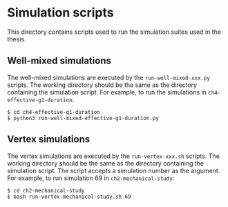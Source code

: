 # Simulation scripts

This directory contains scripts used to run the simulation suites used in the
thesis.

## Well-mixed simulations

The well-mixed simulations are executed by the `run-well-mixed-xxx.py` scripts.
The working directory should be the same as the directory containing the
simulation script.  For example, to run the simulations in
`ch4-effective-g1-duration`:

```
$ cd ch4-effective-g1-duration
$ python3 run-well-mixed-effective-g1-duration.py
```

## Vertex simulations

The vertex simulations are executed by the `run-vertex-xxx.sh` scripts.  The
working directory should be the same as the directory containing the simulation
script.  The script accepts a simulation number as the argument.  For example,
to run simulation 69 in `ch2-mechanical-study`:

```
$ cd ch2-mechanical-study
$ bash run-vertex-mechanical-study.sh 69
```

